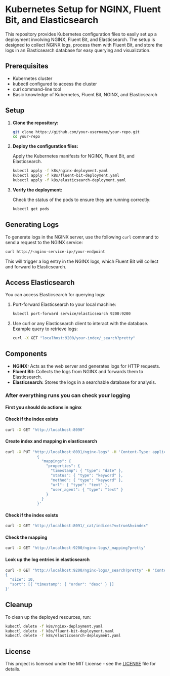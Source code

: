 
# Kubernetes Setup for NGINX, Fluent Bit, and Elasticsearch

This repository provides Kubernetes configuration files to easily set up a deployment involving NGINX, Fluent Bit, and Elasticsearch. The setup is designed to collect NGINX logs, process them with Fluent Bit, and store the logs in an Elasticsearch database for easy querying and visualization.

## Prerequisites

- Kubernetes cluster
- kubectl configured to access the cluster
- curl command-line tool
- Basic knowledge of Kubernetes, Fluent Bit, NGINX, and Elasticsearch

## Setup

1. **Clone the repository:**

   ```bash
   git clone https://github.com/your-username/your-repo.git
   cd your-repo
   ```

2. **Deploy the configuration files:**

   Apply the Kubernetes manifests for NGINX, Fluent Bit, and Elasticsearch.

   ```bash
   kubectl apply -f k8s/nginx-deployment.yaml
   kubectl apply -f k8s/fluent-bit-deployment.yaml
   kubectl apply -f k8s/elasticsearch-deployment.yaml
   ```

3. **Verify the deployment:**

   Check the status of the pods to ensure they are running correctly:

   ```bash
   kubectl get pods
   ```

## Generating Logs

To generate logs in the NGINX server, use the following `curl` command to send a request to the NGINX service:

```bash
curl http://<nginx-service-ip>/your-endpoint
```

This will trigger a log entry in the NGINX logs, which Fluent Bit will collect and forward to Elasticsearch.

## Access Elasticsearch

You can access Elasticsearch for querying logs:

1. Port-forward Elasticsearch to your local machine:

   ```bash
   kubectl port-forward service/elasticsearch 9200:9200
   ```

2. Use curl or any Elasticsearch client to interact with the database. Example query to retrieve logs:

   ```bash
   curl -X GET "localhost:9200/your-index/_search?pretty"
   ```

## Components

- **NGINX:** Acts as the web server and generates logs for HTTP requests.
- **Fluent Bit:** Collects the logs from NGINX and forwards them to Elasticsearch.
- **Elasticsearch:** Stores the logs in a searchable database for analysis.


### After everything runs you can check your logging

#### First you should do actions in nginx
#### Check if the index exists
```bash
curl -X GET "http://localhost:8090"
```

#### Create index and mapping in elasticsearch
```bash
curl -X PUT "http://localhost:8091/nginx-logs" -H 'Content-Type: application/json' -d'
              {
                "mappings": {
                  "properties": {
                    "timestamp": { "type": "date" },
                    "status": { "type": "keyword" },
                    "method": { "type": "keyword" },
                    "url": { "type": "text" },
                    "user_agent": { "type": "text" }
                  }
                }
              }'
```


#### Check if the index exists
```bash
curl -X GET "http://localhost:8091/_cat/indices?v=true&h=index"
```

#### Check the mapping
```bash
curl -X GET "http://localhost:9200/nginx-logs/_mapping?pretty"
```

#### Look up the log entries in elasticsearch
```bash
curl -X GET "http://localhost:9200/nginx-logs/_search?pretty" -H 'Content-Type: application/json' -d '
{
  "size": 10,
  "sort": [{ "timestamp": { "order": "desc" } }]
}'
```

## Cleanup

To clean up the deployed resources, run:

```bash
kubectl delete -f k8s/nginx-deployment.yaml
kubectl delete -f k8s/fluent-bit-deployment.yaml
kubectl delete -f k8s/elasticsearch-deployment.yaml
```

## License

This project is licensed under the MIT License - see the [LICENSE](LICENSE) file for details.

